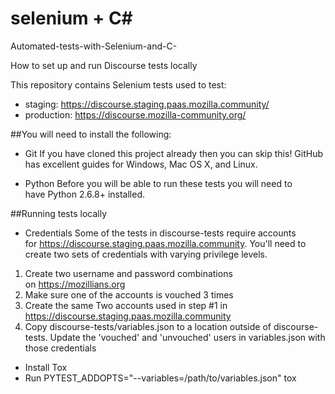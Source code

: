 # selenium + C#
Automated-tests-with-Selenium-and-C-

How to set up and run Discourse tests locally

This repository contains Selenium tests used to test:
* staging: https://discourse.staging.paas.mozilla.community/
* production: https://discourse.mozilla-community.org/

##You will need to install the following:
* Git
If you have cloned this project already then you can skip this! GitHub has excellent guides for Windows, Mac OS X, and Linux.

* Python
Before you will be able to run these tests you will need to have Python 2.6.8+ installed.

##Running tests locally
* Credentials
Some of the tests in discourse-tests require accounts for https://discourse.staging.paas.mozilla.community.  You'll need to create two sets of credentials with varying privilege levels.
1. Create two username and password combinations on https://mozillians.org
2. Make sure one of the accounts is vouched 3 times
3. Create the same Two accounts used in step #1 in https://discourse.staging.paas.mozilla.community
4. Copy discourse-tests/variables.json to a location outside of discourse-tests. Update the 'vouched' and 'unvouched' users in variables.json with those credentials

* Install Tox
* Run PYTEST_ADDOPTS="--variables=/path/to/variables.json" tox
